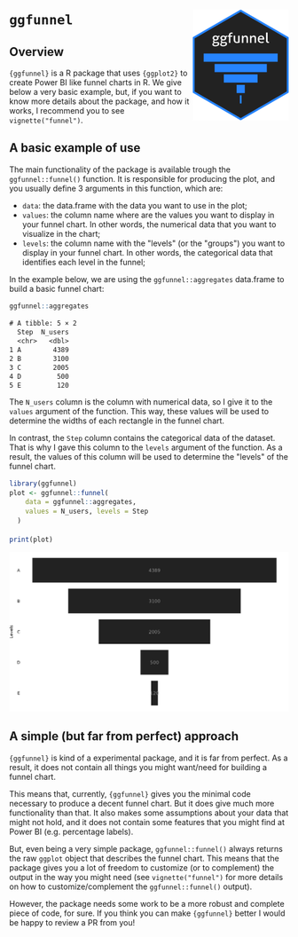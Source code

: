 # `ggfunnel` <img src="inst/ggfunnel-logo.png" style="height:200px" align="right" />

## Overview

`{ggfunnel}` is a R package that uses `{ggplot2}` to create Power BI
like funnel charts in R. We give below a very basic example, but, if you want to know 
more details about the package, and how it works, I recommend you to see `vignette("funnel")`.


## A basic example of use

The main functionality of the package is available trough the `ggfunnel::funnel()` function. It is responsible for producing the plot, and you usually define 3 arguments in this function, which are:

- `data`: the data.frame with the data you want to use in the plot;
- `values`: the column name where are the values you want to display in your funnel chart. In other words, the numerical data that you want to visualize in the chart;
- `levels`: the column name with the "levels" (or the "groups") you want to display in your funnel chart. In other words, the categorical data that identifies each level in the funnel;

In the example below, we are using the `ggfunnel::aggregates` data.frame to build a basic funnel chart:

```r
ggfunnel::aggregates
```
```
# A tibble: 5 × 2
  Step  N_users
  <chr>   <dbl>
1 A        4389
2 B        3100
3 C        2005
4 D         500
5 E         120
```

The `N_users` column is the column with numerical data, so I give it to the `values` argument of the function. This way, these values will be used to determine the widths of each rectangle in the funnel chart. 

In contrast, the `Step` column contains the categorical data of the dataset. That is why I gave this column to the `levels` argument of the function. As a result, the values of this column will be used to determine the "levels" of the funnel chart.

```r
library(ggfunnel)
plot <- ggfunnel::funnel(
    data = ggfunnel::aggregates,
    values = N_users, levels = Step
  )

print(plot)
```

![](inst/example1.png)

## A simple (but far from perfect) approach

`{ggfunnel}` is kind of a experimental package, and it is far from perfect. As a result, it does not contain all things you might want/need for building a funnel chart. 

This means that, currently, `{ggfunnel}` gives you the minimal code necessary to produce a decent funnel chart. But it does give much more functionality than that. It also makes some assumptions about your data that might not hold, and it does not contain some features that you might find at Power BI (e.g. percentage labels).

But, even being a very simple package, `ggfunnel::funnel()` always returns the raw `ggplot` object that describes the funnel chart. This means that the package gives you a lot of freedom to customize (or to complement) the output in the way you might need (see `vignette("funnel")` for more details on how to customize/complement the `ggfunnel::funnel()` output).

However, the package needs some work to be a more robust and complete piece of code, for sure. If you think you can make `{ggfunnel}` better I would be happy to review a PR from you!

